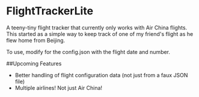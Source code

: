 FlightTrackerLite
=================

A teeny-tiny flight tracker that currently only works with Air China flights. 
This started as a simple way to keep track of one of my friend's flight as he flew home from Beijing. 

To use, modify for the config.json with the flight date and number.

##Upcoming Features
- Better handling of flight configuration data (not just from a faux JSON file)
- Multiple airlines! Not just Air China!


